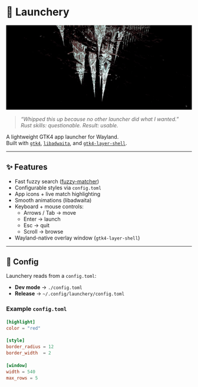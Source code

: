 # 🚀 Launchery

<img src="assets/demo.gif" width="640" alt="Launchery demo showcase"/>

> _“Whipped this up because no other launcher did what I wanted.”_  
> _Rust skills: questionable. Result: usable._

A lightweight GTK4 app launcher for Wayland.  
Built with [`gtk4`](https://gtk-rs.org/), [`libadwaita`](https://gnome.pages.gitlab.gnome.org/libadwaita/), and [`gtk4-layer-shell`](https://github.com/wmww/gtk4-layer-shell-rs).

---

## ✨ Features

- Fast fuzzy search ([fuzzy-matcher](https://crates.io/crates/fuzzy-matcher))
- Configurable styles via `config.toml`
- App icons + live match highlighting
- Smooth animations (libadwaita)
- Keyboard + mouse controls:
  - Arrows / Tab → move
  - Enter → launch
  - Esc → quit
  - Scroll → browse
- Wayland-native overlay window (`gtk4-layer-shell`)

---

## 📂 Config

Launchery reads from a `config.toml`:

- **Dev mode** → `./config.toml`
- **Release** → `~/.config/launchery/config.toml`

### Example `config.toml`

```toml
[highlight]
color = "red"

[style]
border_radius = 12
border_width  = 2

[window]
width = 540
max_rows = 5
```
